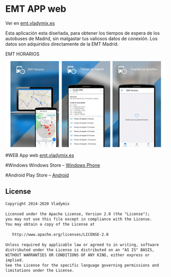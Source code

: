 # EMT APP web   

Ver en [emt.vladymix.es](http://emt.vladymix.es)

Esta aplicación esta diseñada, para obtener los tiempos de espera de los autobuses de Madrid, sin malgastar tus valiosos datos de conexión.
Los datos son adquiridos directamente de la EMT Madrid.

EMT HORARIOS

![icon](https://github.com/vladymix/emt_web/blob/master/emt_web.png)

#WEB
App web [emt.vladymix.es](http://emt.vladymix.es)

#Windows
Windows Store – [Windows Phone](https://goo.gl/6NyUgk)

#Android
Play Store – [Android](https://goo.gl/IAxNHj)


## License

```
Copyright 2014-2020 Vladymix

Licensed under the Apache License, Version 2.0 (the "License");
you may not use this file except in compliance with the License.
You may obtain a copy of the License at

   http://www.apache.org/licenses/LICENSE-2.0

Unless required by applicable law or agreed to in writing, software
distributed under the License is distributed on an "AS IS" BASIS,
WITHOUT WARRANTIES OR CONDITIONS OF ANY KIND, either express or implied.
See the License for the specific language governing permissions and
limitations under the License.
```